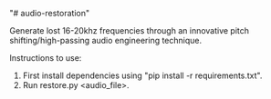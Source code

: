 "# audio-restoration" 

Generate lost 16-20khz frequencies through an innovative pitch shifting/high-passing audio engineering technique.

Instructions to use:
1. First install dependencies using "pip install -r requirements.txt".
2. Run restore.py <audio_file>.